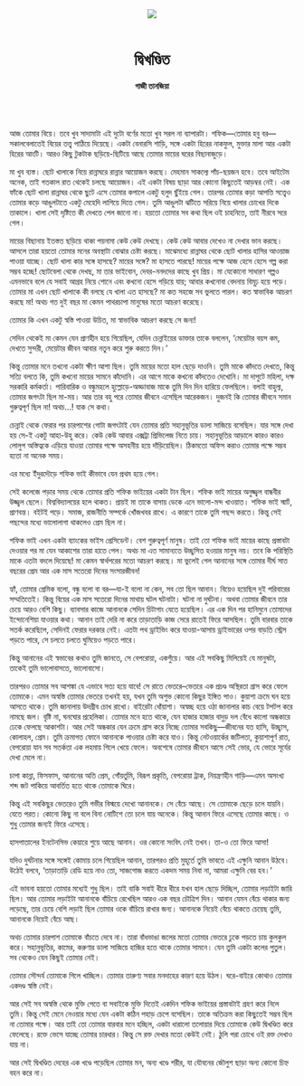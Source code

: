 <div align=center>
<img src=https://images.prothomalo.com/prothomalo-bangla/2021-01/1d75151c-eff9-4e9f-ac28-aebc4618d00f/palo_bangla_og.png />
<br><br>
<h1>দ্বিখণ্ডিত</h1> 
<h4>গাজী তানজিয়া</h4>
<br><br>
</div>

আজ তোমার বিয়ে। তবে খুব সাদামাটা এই দুটো বর্ণের মতো খুব সরল না ব্যাপারটা। শফিক—তোমার হবু বর—সকালবেলাতেই বিয়ের তত্ত্ব পাঠিয়ে দিয়েছে। একটা বেনারসি শাড়ি, সঙ্গে একটা হিরের নাকফুল, মুক্তার মালা আর একটা হিরের আংটি। আরও কিছু টুকটাক ছড়িয়ে-ছিটিয়ে আছে তোমার মায়ের ঘরের বিছানাজুড়ে।

মা খুব ব্যস্ত। ছোট খালাকে নিয়ে রান্নাঘরে রান্নার আয়োজন করছে। মেহমান সাকল্যে পাঁচ-ছয়জন হবে। তবে আইটেম অনেক, তাই গতকাল রাত থেকেই চলছে আয়োজন। এই একটা বিষয় ছাড়া আর কোনো কিছুতেই আড়ম্বর নেই। এক ফাঁকে ছোট খালা রান্নাঘর থেকে ছুটে এসে তোমার কপালে একটু হলুদ ছুঁইয়ে গেল। তারপর তোমার কড়া আপত্তি সত্ত্বেও তোমার কড়ে আঙুলটাতে একটু মেহেদি লাগিয়ে দিতে গেল। তুমি আঙুলটা ঝটিতে সরিয়ে নিয়ে খালার চোখের দিকে তাকালে। খালা সেই দৃষ্টিতে কী দেখতে পেল জানো না। হয়তো তোমার সব কথা ছিল ওই চাহনিতে, তাই নীরবে সরে গেল।

মায়ের বিছানায় ইতস্তত ছড়িয়ে থাকা পয়নামা কেউ কেউ দেখছে। কেউ কেউ আবার দেখেও না দেখার ভান করছে। আসলে তারা হয়তো তোমার মনের অবস্থাটা বোঝার চেষ্টা করছে। মাঝেমধ্যে রান্নাঘর থেকে ছোট খালার হাসির আওয়াজ পাওয়া যাচ্ছে। ছোট খালা কার সঙ্গে হাসছে? মায়ের সঙ্গে? মা হাসতে পারছে! মায়ের পক্ষে আজ হেসে হেসে গল্প করা সম্ভব হচ্ছে! ছোটবেলা থেকে দেখছ, মা তার ভাইবোন, দেবর-ননদদের কাছে খুব প্রিয়। মা যেকোনো সাধারণ গল্পও এমনভাবে বলে যে সবাই আগ্রহ নিয়ে শোনে এবং কখনো হেসে গড়িয়ে যায়; আবার কখনোবা বেদনায় বিমূঢ় হয়ে পড়ে। তোমার মা এখন ছোট খালাকে কী বলছে যে খালা এত হাসছে? মা কত সহজে সব ভুলতে পারল। কত স্বাভাবিক আচরণ করছে মা! অথচ গত দুই বছর মা কেমন পাথরচাপা মানুষের মতো আচরণ করেছে।

তোমার কি এখন একটু স্বস্তি পাওয়া উচিত, মা স্বাভাবিক আচরণ করছে সে জন্য!

সেদিন থেকেই মা কেমন যেন প্রাণহীন হয়ে গিয়েছিল, যেদিন চেন্নাইয়ের ডাক্তার তাকে বললেন, ‘মেয়েটার বয়স কম, দেখতে সুন্দরী, মেয়েটার জীবন আবার নতুন করে শুরু করতে দিন।’

কিন্তু তোমার মনে তখনো একটা ক্ষীণ আশা ছিল। তুমি মায়ের মতো হাল ছেড়ে দাওনি। তুমি মাকে কাঁদতে দেখতে, কিন্তু সত্যি বলতে কি, তুমি কখনো মায়ের সামনে কাঁদোনি। এর আগে মাকে কখনো কাঁদতেও দেখোনি। মা দাপুটে মহিলা, দক্ষ সরকারি কর্মকর্তা। পারিবারিক ও বন্ধুমহলে হুল্লোড়ে-অড্ডাবাজ মাকে তুমি দিন দিন হারিয়ে ফেলছিলে। বলাই বাহুল্য, তোমার জগৎটা ছিল মা-ময়। আর তার বহু পরে তোমার জীবনে এসেছিল আরেকজন। দুজনই কি তোমার জীবনে সমান গুরুত্বপূর্ণ ছিল না! অথচ...! যাক সে কথা।

চেন্নাই থেকে ফেরার পর চারপাশের গোটা জগৎটাই যেন তোমার প্রতি সহানুভূতির ডালা সাজিয়ে বসেছিল। যার সঙ্গে দেখা হয় সে-ই একটু আহা-উহু করে। কেউ কেউ আবার এক্সট্রা প্রিভিলেজ নিতে চায়। সহানুভূতির আড়ালে কারও কারও লোলুপ অস্তিত্বকে এড়িয়ে যাওয়া তোমার পক্ষে অসহনীয় হয়ে দাঁড়িয়েছিল। ঠিকমতো অফিস করাও তোমার পক্ষে সম্ভব হতো না অনেক সময়।

এর মধ্যে ইঁদুরদৌড়ে শফিক ভাই কীভাবে যেন প্রথম হয়ে গেল।

সেই কলেজে পড়ার সময় থেকে তোমার প্রতি শফিক ভাইয়ের একটা টান ছিল। শফিক ভাই মায়ের অনুজ্জ্বল বান্ধবীর উজ্জ্বল ছেলে। বিশ্ববিদ্যালয়ের হলে থাকত। প্রায়ই মা তাকে বাসায় ডেকে এনে ভালো-মন্দ খাওয়াত। শফিক ভাই স্মার্ট, প্রাণবন্ত। বইটই পড়ে। সমাজ, রাজনীতি সম্পর্কে খোঁজখবর রাখে। এ কারণে তাকে তুমি পছন্দ করতে। কিন্তু সেই পছন্দের মধ্যে ভালোলাগা থাকলেও প্রেম ছিল না।

শফিক ভাই এখন একটা ব্যাংকের ভাইস প্রেসিডেন্ট। বেশ গুরুত্বপূর্ণ মানুষ। তাই তো শফিক ভাই মায়ের কাছে প্রস্তাবটা দেওয়ার পর মা যেন আকাশের তারা হাতে পেল। অথচ মা এত সামান্যতে উচ্ছ্বসিত হওয়ার মানুষ নয়। তবে কি পরিস্থিতি মাকে এতটা বদলে দিয়েছে! মা কেমন স্বার্থপরের মতো আচরণ করছে। মা ভুলেই গেল আনানের সঙ্গে তোমার দীর্ঘ সাত বছরের প্রেম আর এক মাস সতেরো দিনের সংসারজীবন!

হ্যাঁ, তোমার প্রেমিক বলো, বন্ধু বলো বা বর—যা-ই বলো না কেন, সব তো ছিল আনান। বিয়েও হয়েছিল দুই পরিবারের সম্মতিতেই। কিন্তু বিয়ের এক মাস সতেরো দিনের মাথায় ঘটল ঘটনাটা। ঘটনা না দুর্ঘটনা। অথবা তোমার জীবনে তার চেয়ে আরও বেশি কিছু। ব্যাবসার কাজে আনানকে সেদিন চিটাগাং যেতে হয়েছিল। এর এক দিন পর হানিমুনে তোমাদের ইন্দোনেশিয়া যাওয়ার কথা। আনান তাই দেরি না করে তাড়াতাড়ি কাজ সেরে রাতেই ফিরে আসছিল। তুমি বারবার তাকে সতর্ক করেছিলে, সেদিনই ফেরার দরকার নেই। এতটা পথ ড্রাইভিং করে যাওয়া-আসায় ড্রাইভারের ওপর বাড়তি স্ট্রেস পড়তে পারে, সে চলতে চলতে ঘুমিয়েও পড়তে পারে।

কিন্তু আনানের এই স্বভাবের কথাও তুমি জানতে, সে বেপরোয়া, একগুঁয়ে। আর এই সবকিছু মিলিয়েই যে মানুষটা, তাকেই তুমি ভালোবাসতে, ভালোবাসো।

তারপরও তোমার সব আশঙ্কা যে এভাবে সত্য হয়ে যাবে! সে রাতে ভেতরে–ভেতরে এক প্রচণ্ড অস্থিরতা গ্রাস করে ফেলে তোমাকে। এমন অস্বস্তি তোমার ভেতরে তখনই হয়, যখন তুমি অশুভ কোনো কিছুর ইঙ্গিত পাও। কুয়াশা ক্রমে ঘন হয়ে আসতে থাকে। তুমি জানালায় উদগ্রীব চোখ রাখো। বাইরেটা ধোঁয়াশা। অস্বচ্ছ হয়ে ওঠা জানালার কাচ বেয়ে টপটপ করে নামছে জল। বৃষ্টি না, ঘনঘোর প্রহেলিকা। তোমার মনে হতে থাকে, যেন হাজার হাজার বাদুড় দল বেঁধে কালো অন্ধকারে ঢেকে ফেলছে আকাশটা। আর সেই অন্ধকার যেন ক্রমে গ্রাস করে নিচ্ছে তোমার সবকিছু—জীবনের যত হাসি, উচ্ছ্বাস, কোলাহল, প্রেম। তুমি ক্রমাগত ফোনে আনানকে পাওয়ার চেষ্টা করে যাও। কিন্তু নেটওয়ার্কের জটিলতা, কুয়াশাপূর্ণ রাত, বেপরোয়া যান সব সতর্কতা এক লহমায় গিলে খেয়ে ফেলে। অবশেষে তোমার জীবনে আসে সেই ভোর, যে ভোরে সূর্যের দেখা মেলে না।

চাপা কান্না, ফিসফাস, আনানের অতি প্রেম, গোঁয়র্তুমি, বিরূপ প্রকৃতি, বেপরোয়া ট্রাক, নিয়ন্ত্রণহীন গাড়ি—এমন অসংখ্য শব্দ জট পাকিয়ে আবর্তিত হতে থাকে তোমাকে ঘিরে।

কিন্তু এই সবকিছুর ভেতরেও তুমি গভীর বিস্ময়ে দেখো আনানকে। সে বেঁচে আছে। সে তোমাকে ছেড়ে চলে যায়নি। যেতে পরত। কোনো কিছু না বলে বিনা নোটিশে তো চলে যায় অনেকে। কিন্তু আনান ফিরে এসেছে তোমার কাছে। ও শুধু তোমার জন্যই ফিরে এসেছে।

হাসপাতালের ইনটেনসিভ কেয়ারে শুয়ে আছে আনান। ওর কোনো সংবিৎ নেই তখন। তা-ও তো ফিরে আসা!

যদিও দুর্ঘটনার সঙ্গে সঙ্গেই কোমায় চলে গিয়েছিল আনান, তারপরও প্রতি মুহূর্তে তুমি ভাবতে এই এক্ষুনি আনান উঠবে। উঠেই বলবে, ‘তাড়াতাড়ি রেডি হয়ে নাও তো, সাজগোজ করতে একদম সময় নিবা না, আমরা এক্ষুনি বের হব।’

এই ভাবনা হয়তো তোমার মধ্যেই শুধু ছিল। তাই বাকি সবাই ধীরে ধীরে যখন হাল ছেড়ে দিচ্ছিল, তোমার লড়াইটা জারি ছিল। আর তোমার লড়াইটা আনানকে বাঁচিয়ে রেখেছিল আরও এক বছর চৌত্রিশ দিন। আনান যেমন বেঁচে থাকার জন্য লড়েছে, তার চেয়ে বেশি লড়াই ছিল তোমার ওকে বাঁচিয়ে রাখার জন্য। আনানকে নিয়েই বেঁচে থাকতে চেয়েছ তুমি, আনানকে নিয়েই বেঁচে আছ।

অথচ তোমার চারপাশ তোমাকে বাঁচতে দেবে না। তারা বাঁধভাঙা জলের মতো তোমার ভেতরে ঢুকে পড়তে চায় কুলকুল করে। সহানুভূতির, কামের, করুণার ডালা সাজিয়ে হাজির হতে থাকে তোমার সামনে। যেন তুমি একটা কলের পুতুল। সব থেকেও যেন কিছুই তোমার নেই।

তোমার সৌন্দর্য তোমাকে গিলে খাচ্ছিল। তোমার তারুণ্য সবার মনদাহের কারণ হয়ে উঠল। ঘরে-বাইরে কোথাও তোমার একদণ্ড স্বস্তি নেই।

আর সেই সব অস্বস্তি থেকে মুক্তি পেতে বা সবাইকে মুক্তি দিতেই একদিন শফিক ভাইয়ের প্রস্তাবটাই গ্রহণ করে নিলে তুমি। কিন্তু সেই মেনে নেওয়ার মধ্যে যেন একটা কঠিন পহাড় চেপে বসেছিল। তাকে অতিক্রম করা কিছুতেই সম্ভব ছিল না তোমার পক্ষে। আর তাই তো তোমার বারবার মনে হচ্ছিল, একটা ধারালো তলোয়ার দিয়ে তোমাকে কেউ দ্বিখণ্ডিত করে ফেলেছে। রক্তে ভেসে যাচ্ছে তোমার চারধার। কিন্তু সে রক্ত দেখার মতো কেউই নেই। ঠুলি পরা চোখে ওই রক্ত দেখাও যায় না।

আর সেই দ্বিখণ্ডিত দেহের এক খণ্ডে পড়েছিল তোমার মন, অন্য খণ্ডে শরীর, যা যৌবনের জৌলুশ ছাড়া অন্য কোনো চি‎হ্ন বহন করে না।


